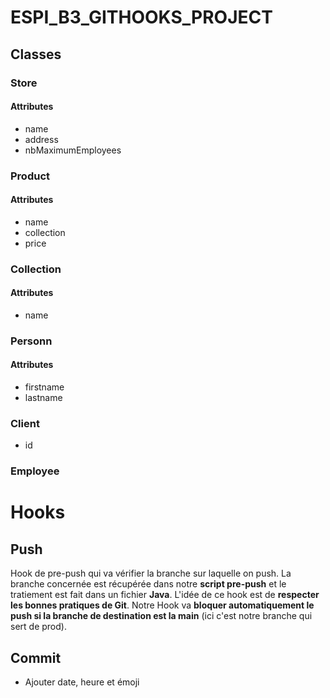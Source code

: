 # ESPI_B3_GITHOOKS_PROJECT

## Classes
### Store
#### Attributes
- name
- address
- nbMaximumEmployees

### Product
#### Attributes
- name
- collection
- price

### Collection
#### Attributes
- name

### Personn
#### Attributes
- firstname
- lastname

### Client
- id

### Employee

# Hooks

## Push
Hook de pre-push qui va vérifier la branche sur laquelle on push. La branche concernée est récupérée dans notre **script pre-push** et le tratiement est fait dans un fichier **Java**.
L'idée de ce hook est de **respecter les bonnes pratiques de Git**. Notre Hook va **bloquer automatiquement le push si la branche de destination est la main** (ici c'est notre branche qui sert de prod).
## Commit 
- Ajouter date, heure et émoji